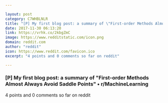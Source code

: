 ```yaml
---

layout: post
category: C7WHBLNLR
title: "[P] My first blog post: a summary of \"First-order Methods Almost Always Avoid Saddle Points\" • r/MachineLearning"
date: 2017-11-30 06:13:20
link: https://vrhk.co/2kbgZmC
image: https://www.redditstatic.com/icon.png
domain: reddit.com
author: "reddit"
icon: https://www.reddit.com/favicon.ico
excerpt: "4 points and 0 comments so far on reddit"

---
```


### [P] My first blog post: a summary of "First-order Methods Almost Always Avoid Saddle Points" • r/MachineLearning

4 points and 0 comments so far on reddit